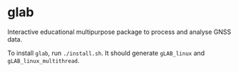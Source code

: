 # glab
Interactive educational multipurpose package to process and analyse GNSS data.

To install `glab`, run `./install.sh`. It should generate `gLAB_linux` and `gLAB_linux_multithread`.

